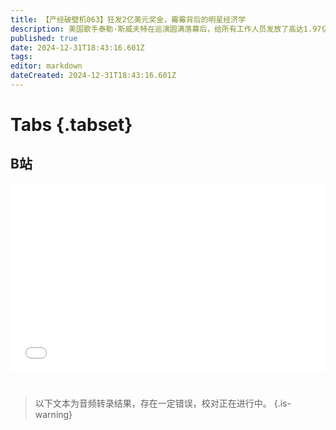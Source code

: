 ```yaml
---
title: 【产经破壁机063】狂发2亿美元奖金，霉霉背后的明星经济学
description: 美国歌手泰勒·斯威夫特在巡演圆满落幕后，给所有工作人员发放了高达1.97亿美元的奖金。此次巡演拉动了各地消费，美国投行甚至为此发明了一个新词——Swiftonomics，霉霉经济学。【产经破壁机063】
published: true
date: 2024-12-31T18:43:16.601Z
tags: 
editor: markdown
dateCreated: 2024-12-31T18:43:16.601Z
---
```


# Tabs {.tabset}

## B站

<div style="position: relative; padding: 30% 45%;">
<iframe style="position: absolute; width: 100%; height: 100%; left: 0; top: 0;" src="//player.bilibili.com/player.html?&bvid=BV1Aw6pYGEXS&page=1&as_wide=1&high_quality=1&danmaku=1&autoplay=0" scrolling="no" border="0" frameborder="no" framespacing="0" allowfullscreen="true"></iframe>
</div>


#

> 以下文本为音频转录结果，存在一定错误，校对正在进行中。
{.is-warning}